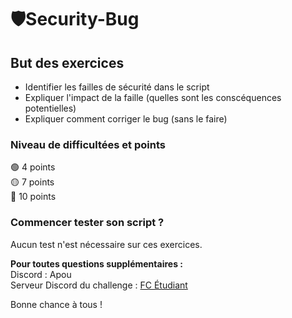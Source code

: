 # 🛡️Security-Bug

## But des exercices
- Identifier les failles de sécurité dans le script
- Expliquer l'impact de la faille (quelles sont les conscéquences potentielles)
- Expliquer comment corriger le bug  (sans le faire)

### Niveau de difficultées et points
🟢 4 points\
🟡 7 points\
🔴 10 points	

### Commencer tester son script ? 
Aucun test n'est nécessaire sur ces exercices.


**Pour toutes questions supplémentaires :**\
Discord : Apou\
Serveur Discord du challenge : [FC Étudiant](https://discord.gg/9Ss8HRyhPV)

Bonne chance à tous !
